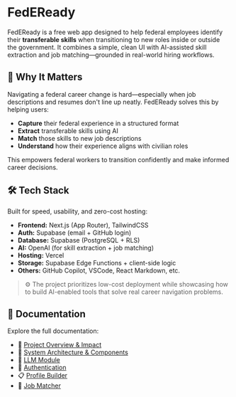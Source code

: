 # FedEReady

FedEReady is a free web app designed to help federal employees identify their **transferable skills** when transitioning to new roles inside or outside the government. It combines a simple, clean UI with AI-assisted skill extraction and job matching—grounded in real-world hiring workflows.

## 🚀 Why It Matters

Navigating a federal career change is hard—especially when job descriptions and resumes don't line up neatly. FedEReady solves this by helping users:

- **Capture** their federal experience in a structured format
- **Extract** transferable skills using AI
- **Match** those skills to new job descriptions
- **Understand** how their experience aligns with civilian roles

This empowers federal workers to transition confidently and make informed career decisions.

## 🛠️ Tech Stack

Built for speed, usability, and zero-cost hosting:

- **Frontend:** Next.js (App Router), TailwindCSS
- **Auth:** Supabase (email + GitHub login)
- **Database:** Supabase (PostgreSQL + RLS)
- **AI:** OpenAI (for skill extraction + job matching)
- **Hosting:** Vercel
- **Storage:** Supabase Edge Functions + client-side logic
- **Others:** GitHub Copilot, VSCode, React Markdown, etc.

> ⚙️ The project prioritizes low-cost deployment while showcasing how to build AI-enabled tools that solve real career navigation problems.

## 📂 Documentation

Explore the full documentation:

- 📘 [Project Overview & Impact](docs/project-overview.md)
- 🧩 [System Architecture & Components](docs/architecture.md)
- 🧠 [LLM Module](docs/llm-parsing-module.md)
- 🔐 [Authentication](docs/auth.md)
- 📋 [Profile Builder](docs/profile-builder.md)
- 🎯 [Job Matcher](docs/job-matcher.md)
